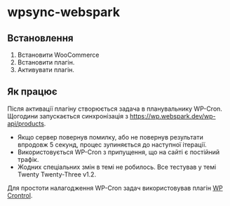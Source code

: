 # wpsync-webspark

## Встановлення
1. Встановити WooCommerce
2. Встановити плагін.
3. Активувати плагін.

## Як працює
Після активації плагіну створюється задача в планувальнику WP-Cron. Щогодини запускається синхронізація з https://wp.webspark.dev/wp-api/products. 

- Якщо сервер повернув помилку, або не повернув результати впродовж 5 секунд, процес зупиняється до наступної ітерації.
- Використовується WP-Cron з припущення, що на сайті є постійний трафік.
- Жодних спеціальних змін в темі не робилось. Все тестував у темі Twenty Twenty-Three v1.2.

Для простоти налагодження WP-Cron задач використовував плагін [WP Crontrol](https://wordpress.org/plugins/wp-crontrol/).
